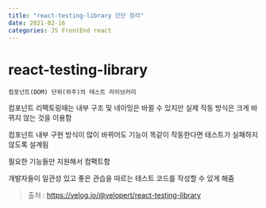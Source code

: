 ```yaml
---
title: "react-testing-library 간단 정리"
date: 2021-02-16
categories: JS FrontEnd react
---
```


# react-testing-library

    컴포넌트(DOM) 단위(위주)의 테스트 라이브러리

컴포넌트 리팩토링때는 내부 구조 및 네이밍은 바뀔 수 있지만 실제 작동 방식은 크게 바뀌지 않는 것을 이용함

컴포넌트 내부 구현 방식이 많이 바뀌어도 기능이 똑같이 작동한다면 테스트가 실패하지 않도록 설계됨

필요한 기능들만 지원해서 컴팩트함

개발자들이 일관성 있고 좋은 관습을 따르는 테스트 코드를 작성할 수 있게 해줌

> 출처 : https://velog.io/@velopert/react-testing-library
